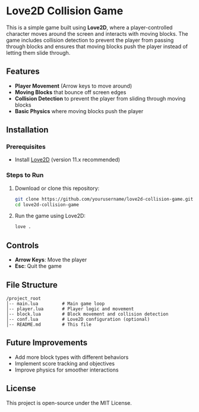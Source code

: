 # Love2D Collision Game

This is a simple game built using **Love2D**, where a player-controlled character moves around the screen and interacts with moving blocks. The game includes collision detection to prevent the player from passing through blocks and ensures that moving blocks push the player instead of letting them slide through.

## Features
- **Player Movement** (Arrow keys to move around)
- **Moving Blocks** that bounce off screen edges
- **Collision Detection** to prevent the player from sliding through moving blocks
- **Basic Physics** where moving blocks push the player

## Installation
### Prerequisites
- Install [Love2D](https://love2d.org/) (version 11.x recommended)

### Steps to Run
1. Download or clone this repository:
   ```sh
   git clone https://github.com/yourusername/love2d-collision-game.git
   cd love2d-collision-game
   ```
2. Run the game using Love2D:
   ```sh
   love .
   ```

## Controls
- **Arrow Keys**: Move the player
- **Esc**: Quit the game

## File Structure
```
/project_root
│-- main.lua         # Main game loop
│-- player.lua       # Player logic and movement
│-- block.lua        # Block movement and collision detection
│-- conf.lua         # Love2D configuration (optional)
│-- README.md        # This file
```

## Future Improvements
- Add more block types with different behaviors
- Implement score tracking and objectives
- Improve physics for smoother interactions

## License
This project is open-source under the MIT License.

